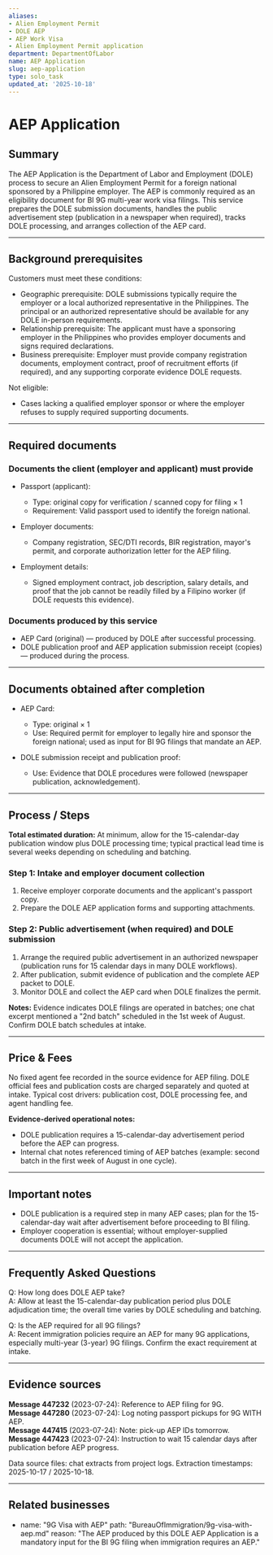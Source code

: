 ```yaml
---
aliases:
- Alien Employment Permit
- DOLE AEP
- AEP Work Visa
- Alien Employment Permit application
department: DepartmentOfLabor
name: AEP Application
slug: aep-application
type: solo_task
updated_at: '2025-10-18'
---
```


# AEP Application

## Summary

The AEP Application is the Department of Labor and Employment (DOLE) process to secure an Alien Employment Permit for a foreign national sponsored by a Philippine employer. The AEP is commonly required as an eligibility document for BI 9G multi-year work visa filings. This service prepares the DOLE submission documents, handles the public advertisement step (publication in a newspaper when required), tracks DOLE processing, and arranges collection of the AEP card.

---

## Background prerequisites

Customers must meet these conditions:

- Geographic prerequisite: DOLE submissions typically require the employer or a local authorized representative in the Philippines. The principal or an authorized representative should be available for any DOLE in-person requirements.
- Relationship prerequisite: The applicant must have a sponsoring employer in the Philippines who provides employer documents and signs required declarations.
- Business prerequisite: Employer must provide company registration documents, employment contract, proof of recruitment efforts (if required), and any supporting corporate evidence DOLE requests.

Not eligible:
- Cases lacking a qualified employer sponsor or where the employer refuses to supply required supporting documents.

---

## Required documents

### Documents the client (employer and applicant) must provide

- Passport (applicant):
  - Type: original copy for verification / scanned copy for filing × 1
  - Requirement: Valid passport used to identify the foreign national.

- Employer documents:
  - Company registration, SEC/DTI records, BIR registration, mayor's permit, and corporate authorization letter for the AEP filing.

- Employment details:
  - Signed employment contract, job description, salary details, and proof that the job cannot be readily filled by a Filipino worker (if DOLE requests this evidence).

### Documents produced by this service

- AEP Card (original) — produced by DOLE after successful processing.
- DOLE publication proof and AEP application submission receipt (copies) — produced during the process.

---

## Documents obtained after completion

- AEP Card:
  - Type: original × 1
  - Use: Required permit for employer to legally hire and sponsor the foreign national; used as input for BI 9G filings that mandate an AEP.

- DOLE submission receipt and publication proof:
  - Use: Evidence that DOLE procedures were followed (newspaper publication, acknowledgement).

---

## Process / Steps

**Total estimated duration:** At minimum, allow for the 15-calendar-day publication window plus DOLE processing time; typical practical lead time is several weeks depending on scheduling and batching.

### Step 1: Intake and employer document collection

1. Receive employer corporate documents and the applicant's passport copy.
2. Prepare the DOLE AEP application forms and supporting attachments.

### Step 2: Public advertisement (when required) and DOLE submission

1. Arrange the required public advertisement in an authorized newspaper (publication runs for 15 calendar days in many DOLE workflows).
2. After publication, submit evidence of publication and the complete AEP packet to DOLE.
3. Monitor DOLE and collect the AEP card when DOLE finalizes the permit.

**Notes:** Evidence indicates DOLE filings are operated in batches; one chat excerpt mentioned a "2nd batch" scheduled in the 1st week of August. Confirm DOLE batch schedules at intake.

---

## Price & Fees

No fixed agent fee recorded in the source evidence for AEP filing. DOLE official fees and publication costs are charged separately and quoted at intake. Typical cost drivers: publication cost, DOLE processing fee, and agent handling fee.

**Evidence-derived operational notes:**
- DOLE publication requires a 15-calendar-day advertisement period before the AEP can progress.
- Internal chat notes referenced timing of AEP batches (example: second batch in the first week of August in one cycle).

---

## Important notes

- DOLE publication is a required step in many AEP cases; plan for the 15-calendar-day wait after advertisement before proceeding to BI filing.
- Employer cooperation is essential; without employer-supplied documents DOLE will not accept the application.

---

## Frequently Asked Questions

Q: How long does DOLE AEP take?  
A: Allow at least the 15-calendar-day publication period plus DOLE adjudication time; the overall time varies by DOLE scheduling and batching.

Q: Is the AEP required for all 9G filings?  
A: Recent immigration policies require an AEP for many 9G applications, especially multi-year (3-year) 9G filings. Confirm the exact requirement at intake.

---

## Evidence sources

**Message 447232** (2023-07-24): Reference to AEP filing for 9G.  
**Message 447280** (2023-07-24): Log noting passport pickups for 9G WITH AEP.  
**Message 447415** (2023-07-24): Note: pick-up AEP IDs tomorrow.  
**Message 447423** (2023-07-24): Instruction to wait 15 calendar days after publication before AEP progress.  

Data source files: chat extracts from project logs. Extraction timestamps: 2025-10-17 / 2025-10-18.

---

## Related businesses

- name: "9G Visa with AEP"
  path: "BureauOfImmigration/9g-visa-with-aep.md"
  reason: "The AEP produced by this DOLE AEP Application is a mandatory input for the BI 9G filing when immigration requires an AEP."


